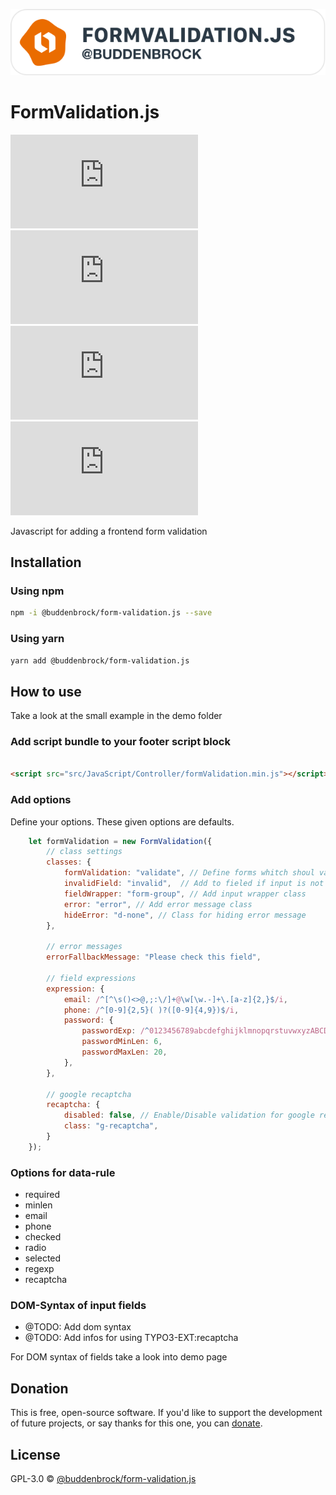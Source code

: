 ![layout][logo-form-validation]

[logo-form-validation]: src/Images/logo.svg

# FormValidation.js
![GitHub licenze](https://img.shields.io/github/license/Buddenbrock/form-validation.js?style=for-the-badge)
![GitHub release](https://img.shields.io/github/package-json/version/Buddenbrock/form-validation.js?style=for-the-badge)
![Last commit](https://img.shields.io/github/last-commit/buddenbrock/form-validation.js?style=for-the-badge)
![GitHub repo size](https://img.shields.io/github/repo-size/Buddenbrock/form-validation.js?style=for-the-badge)

Javascript for adding a frontend form validation

## Installation
### Using npm
```sh
npm -i @buddenbrock/form-validation.js --save
```

### Using yarn
```sh
yarn add @buddenbrock/form-validation.js
```

## How to use
Take a look at the small example in the demo folder

### Add script bundle to your footer script block

```html

<script src="src/JavaScript/Controller/formValidation.min.js"></script>
```

### Add options
Define your options. These given options are defaults.
````javascript
    let formValidation = new FormValidation({
        // class settings
        classes: {
            formValidation: "validate", // Define forms whitch shoul validate
            invalidField: "invalid",  // Add to fieled if input is not valid
            fieldWrapper: "form-group", // Add input wrapper class
            error: "error", // Add error message class
            hideError: "d-none", // Class for hiding error message
        },

        // error messages
        errorFallbackMessage: "Please check this field",

        // field expressions
        expression: {
            email: /^[^\s()<>@,;:\/]+@\w[\w.-]+\.[a-z]{2,}$/i,
            phone: /^[0-9]{2,5}( )?([0-9]{4,9})$/i,
            password: {
                passwordExp: /^0123456789abcdefghijklmnopqrstuvwxyzABCDEFGHIJKLMNOPQRSTUVWXYZ!@#$%^&*()_+?><:{}[]$/i,
                passwordMinLen: 6,
                passwordMaxLen: 20,
            },
        },

        // google recaptcha
        recaptcha: {
            disabled: false, // Enable/Disable validation for google recaptcha
            class: "g-recaptcha",
        }
    });
````

### Options for data-rule
- required
- minlen
- email
- phone
- checked
- radio
- selected
- regexp
- recaptcha

### DOM-Syntax of input fields
- @TODO: Add dom syntax
- @TODO: Add infos for using TYPO3-EXT:recaptcha

For DOM syntax of fields take a look into demo page

## Donation
This is free, open-source software. If you'd like to support the development of future projects, or say thanks for this one, you can [donate](https://www.paypal.me/buddenbrock).

## License
GPL-3.0 &copy; [@buddenbrock/form-validation.js](https://github.com/Buddenbrock/form-validation.js/blob/master/LICENSE)
